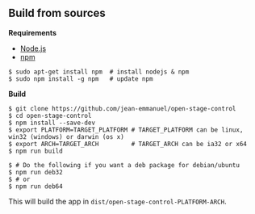 ## Build from sources

**Requirements**
- [Node.js](https://nodejs.org/)
- [npm](https://www.npmjs.com/)

```
$ sudo apt-get install npm  # install nodejs & npm
$ sudo npm install -g npm   # update npm
```

**Build**
 ```
$ git clone https://github.com/jean-emmanuel/open-stage-control
$ cd open-stage-control
$ npm install --save-dev
$ export PLATFORM=TARGET_PLATFORM # TARGET_PLATFORM can be linux, win32 (windows) or darwin (os x)
$ export ARCH=TARGET_ARCH         # TARGET_ARCH can be ia32 or x64
$ npm run build

$ # Do the following if you want a deb package for debian/ubuntu
$ npm run deb32
$ # or
$ npm run deb64
```

This will build the app in `dist/open-stage-control-PLATFORM-ARCH`.
